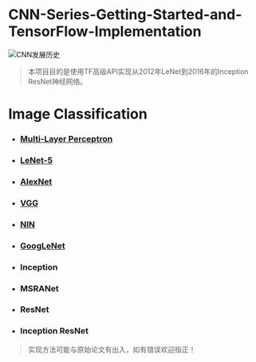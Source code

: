 # CNN-Series-Getting-Started-and-TensorFlow-Implementation
![CNN发展历史](https://antkillerfarm.github.io/images/article/CNN_3.png)
> 本项目目的是使用TF高级API实现从2012年LeNet到2016年的Inception ResNet神经网络。

# Image Classification
- ### [Multi-Layer Perceptron](https://github.com/wmpscc/CNN-Series-Getting-Started-and-TensorFlow-Implementation/tree/master/MLP)
- ### [LeNet-5](https://github.com/wmpscc/CNN-Series-Getting-Started-and-TensorFlow-Implementation/tree/master/LeNet)
- ### [AlexNet](https://github.com/wmpscc/CNN-Series-Getting-Started-and-TensorFlow-Implementation/tree/master/AlexNet)
- ### [VGG](https://github.com/wmpscc/CNN-Series-Getting-Started-and-TensorFlow-Implementation/tree/master/VGG)
- ### [NIN](https://github.com/wmpscc/CNN-Series-Getting-Started-and-TensorFlow-Implementation/tree/master/NIN)
- ### [GoogLeNet](https://github.com/wmpscc/CNN-Series-Getting-Started-and-TensorFlow-Implementation/tree/master/GoogLeNet)
- ### Inception
- ### MSRANet
- ### ResNet
- ### Inception ResNet


> 实现方法可能与原始论文有出入，如有错误欢迎指正！
